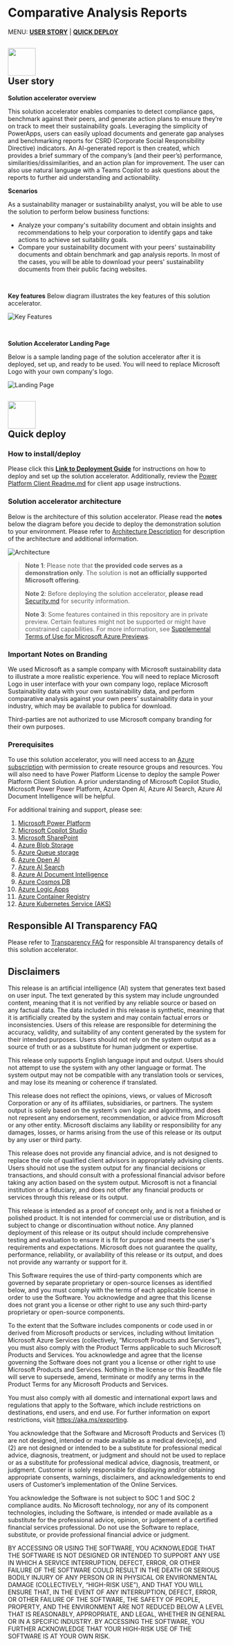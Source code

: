 # Comparative Analysis Reports 

MENU: [**USER STORY**](#user-story) \| [**QUICK DEPLOY**](#quick-deploy)

<h2 id="user-story"><img src="./Deployment/images/readMe/userStory.png" width="64">
<br/>
User story
</h2>

**Solution accelerator overview**

This solution accelerator enables companies to detect compliance gaps, benchmark against their peers, and generate action plans to ensure they’re on track to meet their sustainability goals. Leveraging the simplicity of PowerApps, users can easily upload documents and generate gap analyses and benchmarking reports for CSRD (Corporate Social Responsibility Directive) indicators. An AI-generated report is then created, which provides a brief summary of the company’s (and their peer’s) performance, similarities/dissimilarities, and an action plan for improvement. The user can also use natural language with a Teams Copilot to ask questions about the reports to further aid understanding and actionability.

**Scenarios**

As a sustainability manager or sustainability analyst, you will be able to use the solution to perform below business functions:  

- Analyze your company's suitability document and obtain insights and recommendations to help your corporation to identify gaps and take actions to achieve set suitability goals. 
- Compare your sustainability document with your peers' sustainability documents and obtain benchmark and gap analysis reports. In most of the cases, you will be able to download your peers' sustainability documents from their public facing websites. 
<br/>

**Key features** 
Below diagram illustrates the key features of this solution accelerator. 

![Key Features](./Deployment/images/readme/keyfeatures.png)

<br/>

**Solution Accelerator Landing Page**

Below is a sample landing page of the solution accelerator after it is deployed, set up, and ready to be used. You will need to replace Microsoft Logo with your own company's logo. 

![Landing Page](Deployment/images/readme/landingPage.png)

<h2 id="quick-deploy"><img src="./Deployment/images/readme/quickDeploy.png" width="64">
<br/>
Quick deploy
</h2>

### **How to install/deploy**

Please click this [**Link to Deployment Guide**]( ./Deployment/README.md) for instructions on how to deploy and set up the solution accelerator. Additionally, review the [Power Platform Client Readme.md](./Client/README.md) for client app usage instructions.


### Solution accelerator architecture

Below is the architecture of this solution accelerator. Please read the **notes** below the diagram before you decide to deploy the demonstration solution to your environment. Please refer to [Architecture Description](./Deployment/docs/ArchitectureDescription.md) for description of the architecture and additional information. 

![Architecture](./Deployment/images/readme/architecture.png)

 > **Note 1**: Please note that **the provided code serves as a demonstration only**. The solution is **not an officially supported Microsoft offering**.
 >
 > **Note 2**: Before deploying the solution accelerator, **please read** [Security.md](./Deployment/docs/Security.md) for security information. 
 >
 > **Note 3**: Some features contained in this repository are in private preview. Certain features might not be supported or might have constrained capabilities. For more information, see [Supplemental Terms of Use for Microsoft Azure Previews](https://azure.microsoft.com/en-us/support/legal/preview-supplemental-terms).

### Important Notes on Branding 

We used Microsoft as a sample company with Microsoft sustainability data to illustrate a more realistic experience. You will need to replace Microsoft Logo in user interface with your own company logo, replace Microsoft Sustainability data with your own sustainability data, and perform comparative analysis against your own peers' sustainability data in your industry, which may be available to publica for download. 

Third-parties are not authorized to use Microsoft company branding for their own purposes. 

### Prerequisites

To use this solution accelerator, you will need access to an [Azure subscription](https://azure.microsoft.com/free/) with permission to create resource groups and resources. You will also need to have Power Platform License to deploy the sample Power Platform Client Solution.  A prior understanding of Microsoft Copilot Studio, Microsoft Power Power Platform, Azure Open AI, Azure AI Search, Azure AI Document Intelligence will be helpful.

For additional training and support, please see:

1. [Microsoft Power Platform](https://learn.microsoft.com/en-us/power-platform/)
2. [Microsoft Copilot Studio](https://learn.microsoft.com/en-us/microsoft-copilot-studio/)
3. [Microsoft SharePoint](https://learn.microsoft.com/en-us/sharepoint/)
4. [Azure Blob Storage](https://learn.microsoft.com/en-us/azure/storage/blobs/)
5. [Azure Queue storage](https://learn.microsoft.com/en-us/azure/storage/queues/)
6. [Azure Open AI](https://learn.microsoft.com/en-us/azure/ai-services/openai/) 
7. [Azure AI Search](https://learn.microsoft.com/en-us/azure/search/)
8. [Azure AI Document Intelligence](https://learn.microsoft.com/en-us/azure/ai-services/document-intelligence/?view=doc-intel-4.0.0)
9. [Azure Cosmos DB](https://learn.microsoft.com/en-us/azure/cosmos-db/)
10. [Azure Logic Apps](https://learn.microsoft.com/en-us/azure/logic-apps/)
11. [Azure Container Registry](https://learn.microsoft.com/en-us/azure/container-registry/)
12. [Azure Kubernetes Service (AKS)](https://learn.microsoft.com/en-us/azure/aks/)

## Responsible AI Transparency FAQ 

Please refer to [Transparency FAQ](./TRANSPARENCY_FAQ.md) for responsible AI transparency details of this solution accelerator.

## Disclaimers

This release is an artificial intelligence (AI) system that generates text based on user input. The text generated by this system may include ungrounded content, meaning that it is not verified by any reliable source or based on any factual data. The data included in this release is synthetic, meaning that it is artificially created by the system and may contain factual errors or inconsistencies. Users of this release are responsible for determining the accuracy, validity, and suitability of any content generated by the system for their intended purposes. Users should not rely on the system output as a source of truth or as a substitute for human judgment or expertise. 

This release only supports English language input and output. Users should not attempt to use the system with any other language or format. The system output may not be compatible with any translation tools or services, and may lose its meaning or coherence if translated. 

This release does not reflect the opinions, views, or values of Microsoft Corporation or any of its affiliates, subsidiaries, or partners. The system output is solely based on the system's own logic and algorithms, and does not represent any endorsement, recommendation, or advice from Microsoft or any other entity. Microsoft disclaims any liability or responsibility for any damages, losses, or harms arising from the use of this release or its output by any user or third party. 

This release does not provide any financial advice, and is not designed to replace the role of qualified client advisors in appropriately advising clients. Users should not use the system output for any financial decisions or transactions, and should consult with a professional financial advisor before taking any action based on the system output. Microsoft is not a financial institution or a fiduciary, and does not offer any financial products or services through this release or its output. 

This release is intended as a proof of concept only, and is not a finished or polished product. It is not intended for commercial use or distribution, and is subject to change or discontinuation without notice. Any planned deployment of this release or its output should include comprehensive testing and evaluation to ensure it is fit for purpose and meets the user's requirements and expectations. Microsoft does not guarantee the quality, performance, reliability, or availability of this release or its output, and does not provide any warranty or support for it. 

This Software requires the use of third-party components which are governed by separate proprietary or open-source licenses as identified below, and you must comply with the terms of each applicable license in order to use the Software. You acknowledge and agree that this license does not grant you a license or other right to use any such third-party proprietary or open-source components.  

To the extent that the Software includes components or code used in or derived from Microsoft products or services, including without limitation Microsoft Azure Services (collectively, “Microsoft Products and Services”), you must also comply with the Product Terms applicable to such Microsoft Products and Services. You acknowledge and agree that the license governing the Software does not grant you a license or other right to use Microsoft Products and Services. Nothing in the license or this ReadMe file will serve to supersede, amend, terminate or modify any terms in the Product Terms for any Microsoft Products and Services. 

You must also comply with all domestic and international export laws and regulations that apply to the Software, which include restrictions on destinations, end users, and end use. For further information on export restrictions, visit https://aka.ms/exporting. 

You acknowledge that the Software and Microsoft Products and Services (1) are not designed, intended or made available as a medical device(s), and (2) are not designed or intended to be a substitute for professional medical advice, diagnosis, treatment, or judgment and should not be used to replace or as a substitute for professional medical advice, diagnosis, treatment, or judgment. Customer is solely responsible for displaying and/or obtaining appropriate consents, warnings, disclaimers, and acknowledgements to end users of Customer’s implementation of the Online Services. 

You acknowledge the Software is not subject to SOC 1 and SOC 2 compliance audits. No Microsoft technology, nor any of its component technologies, including the Software, is intended or made available as a substitute for the professional advice, opinion, or judgement of a certified financial services professional. Do not use the Software to replace, substitute, or provide professional financial advice or judgment.  

BY ACCESSING OR USING THE SOFTWARE, YOU ACKNOWLEDGE THAT THE SOFTWARE IS NOT DESIGNED OR INTENDED TO SUPPORT ANY USE IN WHICH A SERVICE INTERRUPTION, DEFECT, ERROR, OR OTHER FAILURE OF THE SOFTWARE COULD RESULT IN THE DEATH OR SERIOUS BODILY INJURY OF ANY PERSON OR IN PHYSICAL OR ENVIRONMENTAL DAMAGE (COLLECTIVELY, “HIGH-RISK USE”), AND THAT YOU WILL ENSURE THAT, IN THE EVENT OF ANY INTERRUPTION, DEFECT, ERROR, OR OTHER FAILURE OF THE SOFTWARE, THE SAFETY OF PEOPLE, PROPERTY, AND THE ENVIRONMENT ARE NOT REDUCED BELOW A LEVEL THAT IS REASONABLY, APPROPRIATE, AND LEGAL, WHETHER IN GENERAL OR IN A SPECIFIC INDUSTRY. BY ACCESSING THE SOFTWARE, YOU FURTHER ACKNOWLEDGE THAT YOUR HIGH-RISK USE OF THE SOFTWARE IS AT YOUR OWN RISK.  